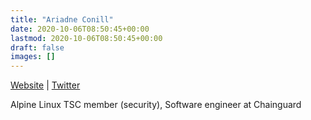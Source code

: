 ```yaml
---
title: "Ariadne Conill"
date: 2020-10-06T08:50:45+00:00
lastmod: 2020-10-06T08:50:45+00:00
draft: false
images: []
---
```


[Website](https://ariadne.space/) | [Twitter](https://twitter.com/ariadneconill)

Alpine Linux TSC member (security), Software engineer at Chainguard